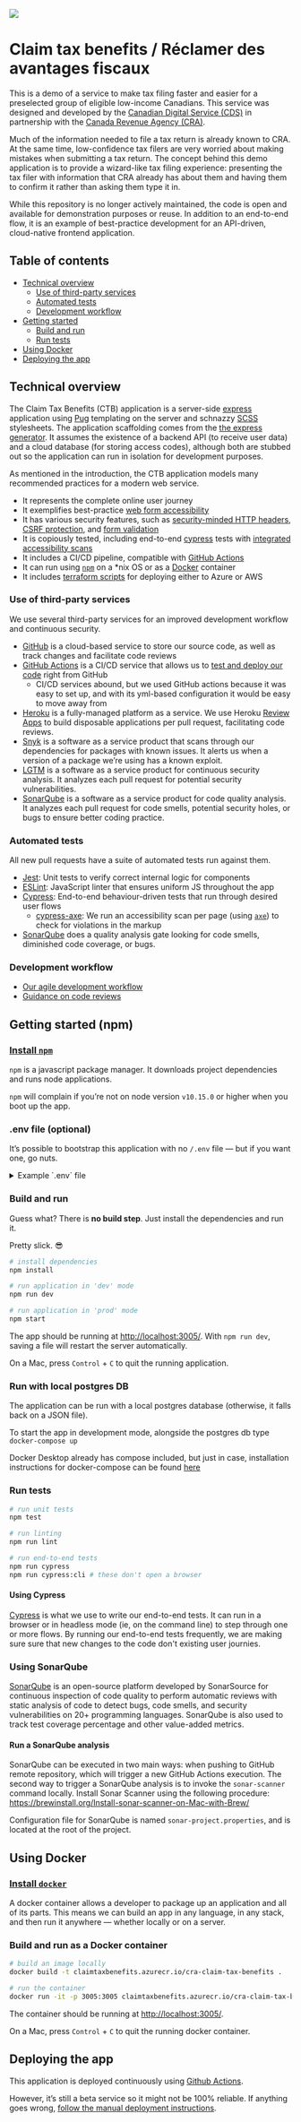 ![](https://github.com/cds-snc/cra-claim-tax-benefits/workflows/Test,%20build,%20deploy/badge.svg)

# Claim tax benefits / Réclamer des avantages fiscaux

This is a demo of a service to make tax filing faster and easier for a preselected group of eligible low-income Canadians. This service was designed and developed by the [Canadian Digital Service (CDS)](https://digital.canada.ca/) in partnership with the [Canada Revenue Agency (CRA)](https://www.canada.ca/en/revenue-agency.html).

Much of the information needed to file a tax return is already known to CRA. At the same time, low-confidence tax filers are very worried about making mistakes when submitting a tax return. The concept behind this demo application is to provide a wizard-like tax filing experience: presenting the tax filer with information that CRA already has about them and having them to confirm it rather than asking them type it in.

While this repository is no longer actively maintained, the code is open and available for demonstration purposes or reuse. In addition to an end-to-end flow, it is an example of best-practice development for an API-driven, cloud-native frontend application.

## Table of contents

- [Technical overview](#technical-overview)
  - [Use of third-party services](#use-of-third-party-services)
  - [Automated tests](#automated-tests)
  - [Development workflow](#development-workflow)
- [Getting started](#getting-started-npm)
  - [Build and run](#build-and-run)
  - [Run tests](#run-tests)
- [Using Docker](#using-docker)
- [Deploying the app](#deploying-the-app)

## Technical overview

The Claim Tax Benefits (CTB) application is a server-side [express](https://expressjs.com/) application using [Pug](https://pugjs.org/api/getting-started.html) templating on the server and schnazzy [SCSS](https://sass-lang.com/) stylesheets. The application scaffolding comes from the [the express generator](https://expressjs.com/en/starter/generator.html). It assumes the existence of a backend API (to receive user data) and a cloud database (for storing access codes), although both are stubbed out so the application can run in isolation for development purposes.

As mentioned in the introduction, the CTB application models many recommended practices for a modern web service.

- It represents the complete online user journey
- It exemplifies best-practice [web form accessibility](https://adamsilver.io/articles/form-design-from-zero-to-hero-all-in-one-blog-post/)
- It has various security features, such as [security-minded HTTP headers](https://helmetjs.github.io/), [CSRF protection](https://github.com/expressjs/csurf), and [form validation](https://express-validator.github.io/docs/)
- It is copiously tested, including end-to-end [cypress](https://www.cypress.io/) tests with [integrated accessibility scans](https://github.com/avanslaars/cypress-axe)
- It includes a CI/CD pipeline, compatible with [GitHub Actions](https://github.com/features/actions)
- It can run using [`npm`](https://www.npmjs.com/get-npm) on a \*nix OS or as a [Docker](https://docs.docker.com/install/) container
- It includes [terraform scripts](https://github.com/cds-snc/cra-claim-tax-benefits/tree/master/scripts) for deploying either to Azure or AWS

### Use of third-party services

We use several third-party services for an improved development workflow and continuous security.

- [GitHub](https://github.com/) is a cloud-based service to store our source code, as well as track changes and facilitate code reviews
- [GitHub Actions](https://github.com/features/actions) is a CI/CD service that allows us to [test and deploy our code](https://github.com/cds-snc/cra-claim-tax-benefits/blob/master/.github/workflows/testBuildDeploy.yml) right from GitHub
  - CI/CD services abound, but we used GitHub actions because it was easy to set up, and with its yml-based configuration it would be easy to move away from
- [Heroku](https://www.heroku.com/home) is a fully-managed platform as a service. We use Heroku [Review Apps](https://devcenter.heroku.com/articles/github-integration-review-apps) to build disposable applications per pull request, facilitating code reviews.
- [Snyk](https://snyk.io/) is a software as a service product that scans through our dependencies for packages with known issues. It alerts us when a version of a package we’re using has a known exploit.
- [LGTM](https://lgtm.com/) is a software as a service product for continuous security analysis. It analyzes each pull request for potential security vulnerabilities.
- [SonarQube](https://www.sonarqube.org/) is a software as a service product for code quality analysis. It analyzes each pull request for code smells, potential security holes, or bugs to ensure better coding practice.

### Automated tests

All new pull requests have a suite of automated tests run against them.

- [Jest](https://jestjs.io/): Unit tests to verify correct internal logic for components
- [ESLint](https://eslint.org/): JavaScript linter that ensures uniform JS throughout the app
- [Cypress](https://www.cypress.io/): End-to-end behaviour-driven tests that run through desired user flows
  - [cypress-axe](https://github.com/avanslaars/cypress-axe): We run an accessibility scan per page (using [`axe`](https://www.deque.com/axe/)) to check for violations in the markup
- [SonarQube](https://www.sonarqube.org/) does a quality analysis gate looking for code smells, diminished code coverage, or bugs.

### Development workflow

- [Our agile development workflow](https://github.com/cds-snc/cra-claim-tax-benefits/blob/master/docs/DEVELOPMENT-WORKFLOW.md)
- [Guidance on code reviews](https://github.com/cds-snc/cra-claim-tax-benefits/blob/master/docs/CODE-REVIEW-GUIDELINES.md)

## Getting started (npm)

### [Install `npm`](https://www.npmjs.com/get-npm)

`npm` is a javascript package manager. It downloads project dependencies and runs node applications.

`npm` will complain if you’re not on node version `v10.15.0` or higher when you boot up the app.

### .env file (optional)

It’s possible to bootstrap this application with no `/.env` file — but if you want one, go nuts.

<details>
  <summary>Example `.env` file</summary>

```
# environment
NODE_ENV=development
PORT=4300
```

</details>

### Build and run

Guess what? There is **no build step**. Just install the dependencies and run it.

Pretty slick. 😎

```bash
# install dependencies
npm install

# run application in 'dev' mode
npm run dev

# run application in 'prod' mode
npm start
```

The app should be running at [http://localhost:3005/](http://localhost:3005/). With `npm run dev`, saving a file will restart the server automatically.

On a Mac, press `Control` + `C` to quit the running application.

### Run with local postgres DB

The application can be run with a local postgres database (otherwise, it falls back on a JSON file).

To start the app in development mode, alongside the postgres db type `docker-compose up`

Docker Desktop already has compose included, but just in case, installation instructions for docker-compose can be found [here](https://docs.docker.com/compose/install/)

### Run tests

```bash
# run unit tests
npm test

# run linting
npm run lint

# run end-to-end tests
npm run cypress
npm run cypress:cli # these don't open a browser
```

#### Using Cypress

[Cypress](https://www.cypress.io/) is what we use to write our end-to-end tests. It can run in a browser or in headless mode (ie, on the command line) to step through one or more flows. By running our end-to-end tests frequently, we are making sure sure that new changes to the code don't existing user journies.

### Using SonarQube

[SonarQube](https://www.sonarqube.org/) is an open-source platform developed by SonarSource for continuous inspection of code quality to perform automatic reviews with static analysis of code to detect bugs, code smells, and security vulnerabilities on 20+ programming languages. SonarQube is also used to track test coverage percentage and other value-added metrics.

#### Run a SonarQube analysis

SonarQube can be executed in two main ways: when pushing to GitHub remote repository, which will trigger a new GitHub Actions execution. The second way to trigger a SonarQube analysis is to invoke the `sonar-scanner` command locally. Install Sonar Scanner using the following procedure: https://brewinstall.org/Install-sonar-scanner-on-Mac-with-Brew/

Configuration file for SonarQube is named `sonar-project.properties`, and is located at the root of the project.

## Using Docker

### [Install `docker`](https://docs.docker.com/install/)

A docker container allows a developer to package up an application and all of its parts. This means we can build an app in any language, in any stack, and then run it anywhere — whether locally or on a server.

### Build and run as a Docker container

```bash
# build an image locally
docker build -t claimtaxbenefits.azurecr.io/cra-claim-tax-benefits .

# run the container
docker run -it -p 3005:3005 claimtaxbenefits.azurecr.io/cra-claim-tax-benefits
```

The container should be running at [http://localhost:3005/](http://localhost:3005/).

On a Mac, press `Control` + `C` to quit the running docker container.

## Deploying the app

This application is deployed continuously using [Github Actions](https://github.com/features/actions).

However, it’s still a beta service so it might not be 100% reliable. If anything goes wrong, [follow the manual deployment instructions](https://github.com/cds-snc/cra-claim-tax-benefits/blob/master/docs/DEPLOY.md).
